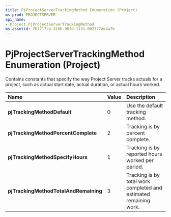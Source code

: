 ```yaml
---
title: PjProjectServerTrackingMethod Enumeration (Project)
ms.prod: PROJECTSERVER
api_name:
- Project.PjProjectServerTrackingMethod
ms.assetid: 7b7717cb-316b-96fd-1131-002377ae4a7b
---
```



# PjProjectServerTrackingMethod Enumeration (Project)

Contains constants that specify the way Project Server tracks actuals for a project, such as actual start date, actual duration, or actual hours worked. 



|**Name**|**Value**|**Description**|
|:-----|:-----|:-----|
|**pjTrackingMethodDefault**|0|Use the default tracking method.|
|**pjTrackingMethodPercentComplete**|2|Tracking is by percent complete.|
|**pjTrackingMethodSpecifyHours**|1|Tracking is by reported hours worked per period.|
|**pjTrackingMethodTotalAndRemaining**|3|Tracking is by total work completed and estimated remaining work.|

